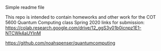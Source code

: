  Simple readme file
 
 This repo is intended to contain homeworks and other work for the COT 5600 Quantum Computing class Spring 2020
links for submission:
https://colab.research.google.com/drive/12_ggS3y01b0icnpz1E1-NTCWk4aUYInM

https://github.com/noahspenser/quantumcomputing
